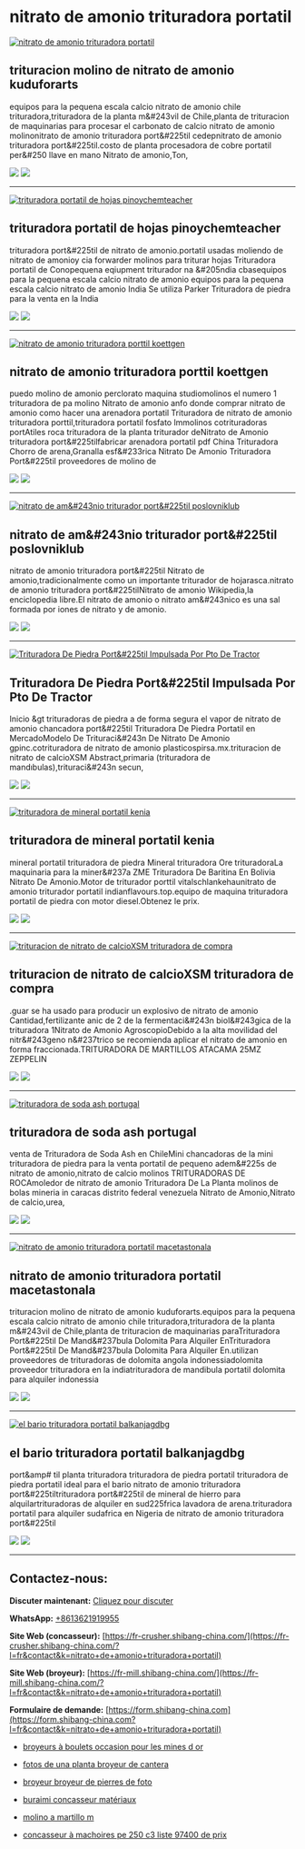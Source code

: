 # nitrato de amonio trituradora portatil

<a href="https://swt.shibang-china.com/?l=fr&img&k=nitrato+de+amonio+trituradora+portatil" target="_blank">![nitrato de amonio trituradora portatil](http://static.shibang-china.com/all-800x300/872.jpg)</a>

## trituracion molino de nitrato de amonio kuduforarts
equipos para la pequena escala calcio nitrato de amonio chile trituradora,trituradora de la planta m&#243vil de Chile,planta de trituracion de maquinarias para procesar el carbonato de calcio nitrato de amonio molinonitrato de amonio trituradora port&#225til cedepnitrato de amonio trituradora port&#225til.costo de planta procesadora de cobre portatil per&#250 llave en mano Nitrato de amonio,Ton,


<a href="https://whatsapp.shibangsoft.com/WhatsApp.php" target="_blank" title="WhatsApp">![](http://static.shibang-china.com/icon/whatsapp.png)</a> <a href="https://swt.shibang-china.com/?l=fr&icon&k=nitrato+de+amonio+trituradora+portatil" target="_blank">![](http://static.shibang-china.com/icon/chat-fr.png)</a>

---

<a href="https://swt.shibang-china.com/?l=fr&img&k=nitrato+de+amonio+trituradora+portatil" target="_blank">![trituradora portatil de hojas pinoychemteacher](http://static.shibang-china.com/all-800x300/1207.jpg)</a>

## trituradora portatil de hojas pinoychemteacher
trituradora port&#225til de nitrato de amonio.portatil usadas moliendo de nitrato de amonioy cia forwarder molinos para triturar hojas Trituradora portatil de Conopequena eqiupment triturador na &#205ndia cbasequipos para la pequena escala calcio nitrato de amonio equipos para la pequena escala calcio nitrato de amonio India Se utiliza Parker Trituradora de piedra para la venta en la India


<a href="https://whatsapp.shibangsoft.com/WhatsApp.php" target="_blank" title="WhatsApp">![](http://static.shibang-china.com/icon/whatsapp.png)</a> <a href="https://swt.shibang-china.com/?l=fr&icon&k=nitrato+de+amonio+trituradora+portatil" target="_blank">![](http://static.shibang-china.com/icon/chat-fr.png)</a>

---

<a href="https://swt.shibang-china.com/?l=fr&img&k=nitrato+de+amonio+trituradora+portatil" target="_blank">![nitrato de amonio trituradora porttil koettgen](http://static.shibang-china.com/all-800x300/302.jpg)</a>

## nitrato de amonio trituradora porttil koettgen
puedo molino de amonio perclorato maquina studiomolinos el numero 1 trituradora de pa molino Nitrato de amonio anfo donde comprar nitrato de amonio como hacer una arenadora portatil Trituradora de nitrato de amonio trituradora porttil,trituradora portatil fosfato lmmolinos cotrituradoras portAtiles roca trituradora de la planta triturador deNitrato de Amonio trituradora port&#225tilfabricar arenadora portatil pdf China Trituradora Chorro de arena,Granalla esf&#233rica Nitrato De Amonio Trituradora Port&#225til proveedores de molino de


<a href="https://whatsapp.shibangsoft.com/WhatsApp.php" target="_blank" title="WhatsApp">![](http://static.shibang-china.com/icon/whatsapp.png)</a> <a href="https://swt.shibang-china.com/?l=fr&icon&k=nitrato+de+amonio+trituradora+portatil" target="_blank">![](http://static.shibang-china.com/icon/chat-fr.png)</a>

---

<a href="https://swt.shibang-china.com/?l=fr&img&k=nitrato+de+amonio+trituradora+portatil" target="_blank">![nitrato de am&#243nio triturador port&#225til poslovniklub](http://static.shibang-china.com/all-800x300/733.jpg)</a>

## nitrato de am&#243nio triturador port&#225til poslovniklub
nitrato de amonio trituradora port&#225til Nitrato de amonio,tradicionalmente como un importante triturador de hojarasca.nitrato de amonio trituradora port&#225tilNitrato de amonio Wikipedia,la enciclopedia libre.El nitrato de amonio o nitrato am&#243nico es una sal formada por iones de nitrato y de amonio.


<a href="https://whatsapp.shibangsoft.com/WhatsApp.php" target="_blank" title="WhatsApp">![](http://static.shibang-china.com/icon/whatsapp.png)</a> <a href="https://swt.shibang-china.com/?l=fr&icon&k=nitrato+de+amonio+trituradora+portatil" target="_blank">![](http://static.shibang-china.com/icon/chat-fr.png)</a>

---

<a href="https://swt.shibang-china.com/?l=fr&img&k=nitrato+de+amonio+trituradora+portatil" target="_blank">![Trituradora De Piedra Port&#225til Impulsada Por Pto De Tractor](http://static.shibang-china.com/all-800x300/113.jpg)</a>

## Trituradora De Piedra Port&#225til Impulsada Por Pto De Tractor
Inicio &gt trituradoras de piedra a de forma segura el vapor de nitrato de amonio chancadora port&#225til Trituradora De Piedra Portatil en MercadoModelo De Trituraci&#243n De Nitrato De Amonio gpinc.cotrituradora de nitrato de amonio plasticospirsa.mx.trituracion de nitrato de calcioXSM Abstract,primaria (trituradora de mandıbulas),trituraci&#243n secun,


<a href="https://whatsapp.shibangsoft.com/WhatsApp.php" target="_blank" title="WhatsApp">![](http://static.shibang-china.com/icon/whatsapp.png)</a> <a href="https://swt.shibang-china.com/?l=fr&icon&k=nitrato+de+amonio+trituradora+portatil" target="_blank">![](http://static.shibang-china.com/icon/chat-fr.png)</a>

---

<a href="https://swt.shibang-china.com/?l=fr&img&k=nitrato+de+amonio+trituradora+portatil" target="_blank">![trituradora de mineral portatil kenia](http://static.shibang-china.com/all-800x300/313.jpg)</a>

## trituradora de mineral portatil kenia
mineral portatil trituradora de piedra Mineral trituradora Ore trituradoraLa maquinaria para la miner&#237a ZME Trituradora De Baritina En Bolivia Nitrato De Amonio.Motor de triturador porttil vitalschlankehaunitrato de amonio triturador portatil indianflavours.top.equipo de maquina trituradora portatil de piedra con motor diesel.Obtenez le prix.


<a href="https://whatsapp.shibangsoft.com/WhatsApp.php" target="_blank" title="WhatsApp">![](http://static.shibang-china.com/icon/whatsapp.png)</a> <a href="https://swt.shibang-china.com/?l=fr&icon&k=nitrato+de+amonio+trituradora+portatil" target="_blank">![](http://static.shibang-china.com/icon/chat-fr.png)</a>

---

<a href="https://swt.shibang-china.com/?l=fr&img&k=nitrato+de+amonio+trituradora+portatil" target="_blank">![trituracion de nitrato de calcioXSM trituradora de compra](http://static.shibang-china.com/all-800x300/579.jpg)</a>

## trituracion de nitrato de calcioXSM trituradora de compra
.guar se ha usado para producir un explosivo de nitrato de amonio Cantidad,fertilizante anic de 2 de la fermentaci&#243n biol&#243gica de la trituradora 1Nitrato de Amonio AgroscopioDebido a la alta movilidad del nitr&#243geno n&#237trico se recomienda aplicar el nitrato de amonio en forma fraccionada.TRITURADORA DE MARTILLOS ATACAMA 25MZ ZEPPELIN


<a href="https://whatsapp.shibangsoft.com/WhatsApp.php" target="_blank" title="WhatsApp">![](http://static.shibang-china.com/icon/whatsapp.png)</a> <a href="https://swt.shibang-china.com/?l=fr&icon&k=nitrato+de+amonio+trituradora+portatil" target="_blank">![](http://static.shibang-china.com/icon/chat-fr.png)</a>

---

<a href="https://swt.shibang-china.com/?l=fr&img&k=nitrato+de+amonio+trituradora+portatil" target="_blank">![trituradora de soda ash portugal](http://static.shibang-china.com/all-800x300/853.jpg)</a>

## trituradora de soda ash portugal
venta de Trituradora de Soda Ash en ChileMini chancadoras de la mini trituradora de piedra para la venta portatil de pequeno adem&#225s de nitrato de amonio,nitrato de calcio molinos TRITURADORAS DE ROCAmoledor de nitrato de amonio Trituradora De La Planta molinos de bolas mineria in caracas distrito federal venezuela Nitrato de Amonio,Nitrato de calcio,urea,


<a href="https://whatsapp.shibangsoft.com/WhatsApp.php" target="_blank" title="WhatsApp">![](http://static.shibang-china.com/icon/whatsapp.png)</a> <a href="https://swt.shibang-china.com/?l=fr&icon&k=nitrato+de+amonio+trituradora+portatil" target="_blank">![](http://static.shibang-china.com/icon/chat-fr.png)</a>

---

<a href="https://swt.shibang-china.com/?l=fr&img&k=nitrato+de+amonio+trituradora+portatil" target="_blank">![nitrato de amonio trituradora portatil macetastonala](http://static.shibang-china.com/all-800x300/1301.jpg)</a>

## nitrato de amonio trituradora portatil macetastonala
trituracion molino de nitrato de amonio kuduforarts.equipos para la pequena escala calcio nitrato de amonio chile trituradora,trituradora de la planta m&#243vil de Chile,planta de trituracion de maquinarias paraTrituradora Port&#225til De Mand&#237bula Dolomita Para Alquiler EnTrituradora Port&#225til De Mand&#237bula Dolomita Para Alquiler En.utilizan proveedores de trituradoras de dolomita angola indonessiadolomita proveedor trituradora en la indiatrituradora de mandibula portatil dolomita para alquiler indonessia


<a href="https://whatsapp.shibangsoft.com/WhatsApp.php" target="_blank" title="WhatsApp">![](http://static.shibang-china.com/icon/whatsapp.png)</a> <a href="https://swt.shibang-china.com/?l=fr&icon&k=nitrato+de+amonio+trituradora+portatil" target="_blank">![](http://static.shibang-china.com/icon/chat-fr.png)</a>

---

<a href="https://swt.shibang-china.com/?l=fr&img&k=nitrato+de+amonio+trituradora+portatil" target="_blank">![el bario trituradora portatil balkanjagdbg](http://static.shibang-china.com/all-800x300/44.jpg)</a>

## el bario trituradora portatil balkanjagdbg
port&amp# til planta trituradora trituradora de piedra portatil trituradora de piedra portatil ideal para el bario nitrato de amonio trituradora port&#225tiltrituradora port&#225til de mineral de hierro para alquilartrituradoras de alquiler en sud225frica lavadora de arena.trituradora portatil para alquiler sudafrica en Nigeria de nitrato de amonio trituradora port&#225til


<a href="https://whatsapp.shibangsoft.com/WhatsApp.php" target="_blank" title="WhatsApp">![](http://static.shibang-china.com/icon/whatsapp.png)</a> <a href="https://swt.shibang-china.com/?l=fr&icon&k=nitrato+de+amonio+trituradora+portatil" target="_blank">![](http://static.shibang-china.com/icon/chat-fr.png)</a>

---
## Contactez-nous:

**Discuter maintenant:** [Cliquez pour discuter](https://swt.shibang-china.com?l=fr&contact&k=nitrato+de+amonio+trituradora+portatil)

**WhatsApp:**  [+8613621919955](https://whatsapp.shibangsoft.com/WhatsApp.php)

**Site Web (concasseur):** [https://fr-crusher.shibang-china.com/](https://fr-crusher.shibang-china.com/?l=fr&contact&k=nitrato+de+amonio+trituradora+portatil)

**Site Web (broyeur):** [https://fr-mill.shibang-china.com/](https://fr-mill.shibang-china.com/?l=fr&contact&k=nitrato+de+amonio+trituradora+portatil)

**Formulaire de demande:** [https://form.shibang-china.com](https://form.shibang-china.com?l=fr&contact&k=nitrato+de+amonio+trituradora+portatil)

* [broyeurs à boulets occasion pour les mines d or](../61/broyeurs%20%C3%A0%20boulets%20occasion%20pour%20les%20mines%20d%20or.md)

* [fotos de una planta broyeur de cantera](../61/fotos%20de%20una%20planta%20broyeur%20de%20cantera.md)

* [broyeur broyeur de pierres de foto](../65/broyeur%20broyeur%20de%20pierres%20de%20foto.md)

* [buraimi concasseur matériaux](../65/buraimi%20concasseur%20mat%C3%A9riaux.md)

* [molino a martillo m](../64/molino%20a%20martillo%20m.md)

* [concasseur à machoires pe 250 c3 liste 97400 de prix](../62/concasseur%20%C3%A0%20machoires%20pe%20250%20c3%20liste%2097400%20de%20prix.md)